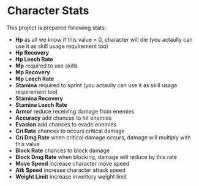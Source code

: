 #  Character Stats

This project is prepared following stats:

* **Hp** as all we know if this value = 0, character will die (you actaully can use it as skill usage requirement too)
* **Hp Recovery**
* **Hp Leech Rate**
* **Mp** required to use skills
* **Mp Recovery**
* **Mp Leech Rate**
* **Stamina** required to sprint (you actaully can use it as skill usage requirement too)
* **Stamina Recovery**
* **Stamina Leech Rate**
* **Armor** reduce receiving damage from enemies
* **Accuracy** add chances to hit enemies
* **Evasion** add chances to evade enemies
* **Cri Rate** chances to occurs critical damage
* **Cri Dmg Rate** when critical damage occurs, damage will multiply with this value
* **Block Rate** chances to block damage
* **Block Dmg Rate** when blocking, damage will reduce by this rate
* **Move Speed** increase character move speed
* **Atk Speed** increase character attack speed
* **Weight Limit** increase inventory weight limit
<!--stackedit_data:
eyJoaXN0b3J5IjpbLTU5NzIwNzQ2M119
-->